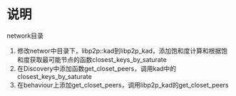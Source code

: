 # 说明
network目录
1. 修改networ中目录下，libp2p::kad到libp2p_kad，添加饱和度计算和根据饱和度获取最可能节点的函数closest_keys_by_saturate
2. 在Discovery中添加函数get_closet_peers，调用kad中的closest_keys_by_saturate
3. 在behaviour上添加get_closet_peers，调用libp2p_kad的get_closet_peers
